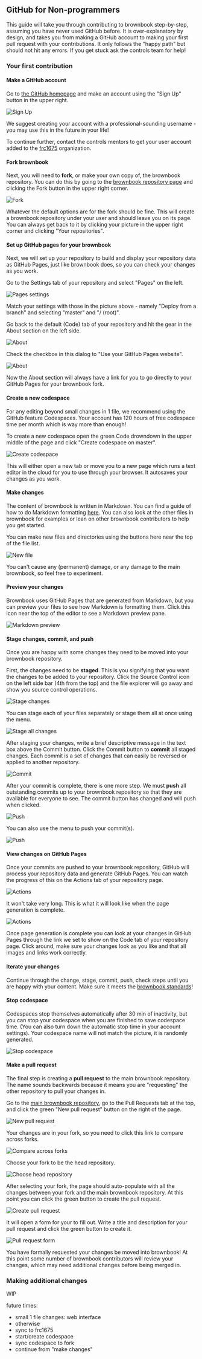 ## GitHub for Non-programmers

This guide will take you through contributing to brownbook step-by-step, assuming you have never used GitHub before. It is over-explanatory by design, and takes you from making a GitHub account to making your first pull request with your contributions. It only follows the "happy path" but should not hit any errors. If you get stuck ask the controls team for help!

### Your first contribution

#### Make a GitHub account
Go to [the GitHub homepage](https://github.com) and make an account using the "Sign Up" button in the upper right.

![Sign Up](./images/signup.PNG)

We suggest creating your account with a professional-sounding username - you may use this in the future in your life!

To continue further, contact the controls mentors to get your user account added to the [frc1675](https://github.com/frc1675) organization.

#### Fork brownbook
Next, you will need to **fork**, or make your own copy of, the brownbook repository. You can do this by going to the [brownbook repository page](https://github.com/frc1675/brownbook) and clicking the Fork button in the upper right corner.

![Fork](./images/fork.PNG)

Whatever the default options are for the fork should be fine. This will create a brownbook repository under your user and should leave you on its page. You can always get back to it by clicking your picture in the upper right corner and clicking "Your repositories".

#### Set up GitHub pages for your brownbook
Next, we will set up your repository to build and display your repository data as GitHub Pages, just like brownbook does, so you can check your changes as you work.

Go to the Settings tab of your repository and select "Pages" on the left.

![Pages settings](./images/pages-settings.PNG)

Match your settings with those in the picture above - namely "Deploy from a branch" and selecting "master" and "/ (root)".

Go back to the default (Code) tab of your repository and hit the gear in the About section on the left side.

![About](./images/about.PNG)

Check the checkbox in this dialog to "Use your GitHub Pages website".

![About](./images/about-settings.PNG)

Now the About section will always have a link for you to go directly to your GitHub Pages for your brownbook fork.

#### Create a new codespace
For any editing beyond small changes in 1 file, we recommend using the GitHub feature Codespaces. Your account has 120 hours of free codespace time per month which is way more than enough!

To create a new codespace open the green Code drowndown in the upper middle of the page and click "Create codespace on master".

![Create codespace](./images/create-codespace.PNG)

This will either open a new tab or move you to a new page which runs a text editor in the cloud for you to use through your browser. It autosaves your changes as you work.

#### Make changes
The content of brownbook is written in Markdown. You can find a guide of how to do Markdown formatting [here](https://docs.github.com/en/get-started/writing-on-github/getting-started-with-writing-and-formatting-on-github/basic-writing-and-formatting-syntax). You can also look at the other files in brownbook for examples or lean on other brownbook contributors to help you get started.

You can make new files and directories using the buttons here near the top of the file list.

![New file](./images/new-file.PNG)

You can't cause any (permanent) damage, or any damage to the main brownbook, so feel free to experiment.

#### Preview your changes
Brownbook uses GitHub Pages that are generated from Markdown, but you can preview your files to see how Markdown is formatting them. Click this icon near the top of the editor to see a Markdown preview pane.

![Markdown preview](./images/md-preview.PNG)

#### Stage changes, commit, and push
Once you are happy with some changes they need to be moved into your brownbook repository.

First, the changes need to be **staged**. This is you signifying that you want the changes to be added to your repository. Click the Source Control icon on the left side bar (4th from the top) and the file explorer will go away and show you source control operations.

![Stage changes](./images/stage-changes.PNG)

You can stage each of your files separately or stage them all at once using the menu.

![Stage all changes](./images/stage-all-changes.PNG)

After staging your changes, write a brief descriptive message in the text box above the Commit button. Click the Commit button to **commit** all staged changes. Each commit is a set of changes that can easily be reversed or applied to another repository.

![Commit](./images/commit.PNG)

After your commit is complete, there is one more step. We must **push** all outstanding commits up to your brownbook repository so that they are available for everyone to see. The commit button has changed and will push when clicked.

![Push](./images/push.PNG)

You can also use the menu to push your commit(s).

![Push](./images/push2.PNG)

#### View changes on GitHub Pages
Once your commits are pushed to your brownbook repository, GitHub will process your repository data and generate GitHub Pages. You can watch the progress of this on the Actions tab of your repository page.

![Actions](./images/actions.PNG)

It won't take very long. This is what it will look like when the page generation is complete.

![Actions](./images/actions-done.PNG)

Once page generation is complete you can look at your changes in GitHub Pages through the link we set to show on the Code tab of your repository page. Click around, make sure your changes look as you like and that all images and links work correctly.

#### Iterate your changes
Continue through the change, stage, commit, push, check steps until you are happy with your content. Make sure it meets the [brownbook standards](./standards.md)!

#### Stop codespace
Codespaces stop themselves automatically after 30 min of inactivity, but you can stop your codespace when you are finished to save codespace time. (You can also turn down the automatic stop time in your account settings). Your codespace name will not match the picture, it is randomly generated.

![Stop codespace](./images/stop-codespace.PNG)

#### Make a pull request
The final step is creating a **pull request** to the main brownbook repository. The name sounds backwards because it means you are "requesting" the other repository to pull your changes in.

Go to the [main brownbook repository](https://github.com/frc1675/brownbook), go to the Pull Requests tab at the top, and click the green "New pull request" button on the right of the page.

![New pull request](./images/new-pr.PNG)

Your changes are in your fork, so you need to click this link to compare across forks.

![Compare across forks](./images/compare-across-forks.PNG)

Choose your fork to be the head repository.

![Choose head repository](./images/choose-head-repo.PNG)

After selecting your fork, the page should auto-populate with all the changes between your fork and the main brownbook repository. At this point you can click the green button to create the pull request.

![Create pull request](./images/create-pr-final.PNG)

It will open a form for your to fill out. Write a title and description for your pull request and click the green button to create it.

![Pull request form](./images/pr-form.PNG)

You have formally requested your changes be moved into brownbook! At this point some number of brownbook contributors will review your changes, which may need additional changes before being merged in.

### Making additional changes

WIP

future times:
* small 1 file changes: web interface
* otherwise
* sync to frc1675
* start/create codespace
* sync codespace to fork
* continue from "make changes"
